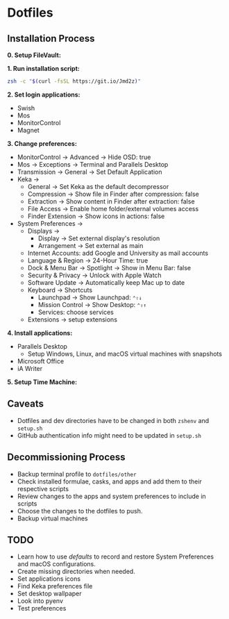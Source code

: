 # Dotfiles

## Installation Process

**0. Setup FileVault:**

**1. Run installation script:**

```sh
zsh -c "$(curl -fsSL https://git.io/Jmd2z)"
```

**2. Set login applications:**

- Swish
- Mos
- MonitorControl
- Magnet

**3. Change preferences:**

- MonitorControl -> Advanced -> Hide OSD: true
- Mos -> Exceptions -> Terminal and Parallels Desktop
- Transmission -> General -> Set Default Application
- Keka ->
  - General -> Set Keka as the default decompressor
  - Compression -> Show file in Finder after compression: false
  - Extraction -> Show content in Finder after extraction: false
  - File Access -> Enable home folder/external volumes access
  - Finder Extension -> Show icons in actions: false
- System Preferences ->
  - Displays ->
    - Display -> Set external display's resolution
    - Arrangement -> Set external as main
  - Internet Accounts: add Google and University as mail accounts
  - Language & Region -> 24-Hour Time: true
  - Dock & Menu Bar -> Spotlight -> Show in Menu Bar: false
  - Security & Privacy -> Unlock with Apple Watch
  - Software Update -> Automatically keep Mac up to date
  - Keyboard -> Shortcuts
    - Launchpad -> Show Launchpad: `⌃⇧↓`
    - Mission Control -> Show Desktop: `⌃⇧↑`
    - Services: choose services
  - Extensions -> setup extensions

**4. Install applications:**

- Parallels Desktop
  - Setup Windows, Linux, and macOS virtual machines with snapshots
- Microsoft Office
- iA Writer

**5. Setup Time Machine:**

## Caveats

- Dotfiles and dev directories have to be changed in both `zshenv` and `setup.sh`
- GitHub authentication info might need to be updated in `setup.sh`

## Decommissioning Process

- Backup terminal profile to `dotfiles/other`
- Check installed formulae, casks, and apps and add them to their respective scripts
- Review changes to the apps and system preferences to include in scripts
- Choose the changes to the dotfiles to push.
- Backup virtual machines

## TODO

- Learn how to use *defaults* to record and restore System Preferences and macOS configurations.
- Create missing directories when needed.
- Set applications icons
- Find Keka preferences file
- Set desktop wallpaper
- Look into pyenv
- Test preferences
